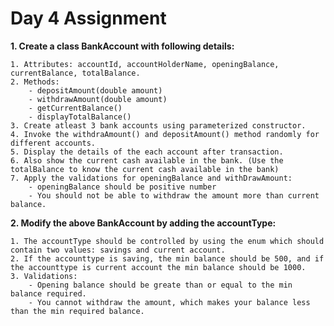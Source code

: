 # Day 4 Assignment

**1. Create a class BankAccount with following details:**

	1. Attributes: accountId, accountHolderName, openingBalance, currentBalance, totalBalance.
	2. Methods: 
		- depositAmount(double amount) 
		- withdrawAmount(double amount)
		- getCurrentBalance()
		- displayTotalBalance()
	3. Create atleast 3 bank accounts using parameterized constructor. 
	4. Invoke the withdraAmount() and depositAmount() method randomly for different accounts. 
	5. Display the details of the each account after transaction.
	6. Also show the current cash available in the bank. (Use the totalBalance to know the current cash available in the bank)
	7. Apply the validations for openingBalance and withDrawAmount:
		- openingBalance should be positive number
		- You should not be able to withdraw the amount more than current balance. 

		
**2. Modify the above BankAccount by adding the accountType:** 

	1. The accountType should be controlled by using the enum which should contain two values: savings and current account. 
	2. If the accounttype is saving, the min balance should be 500, and if the accounttype is current account the min balance should be 1000. 
	3. Validations:
		- Opening balance should be greate than or equal to the min balance required.
		- You cannot withdraw the amount, which makes your balance less than the min required balance. 


